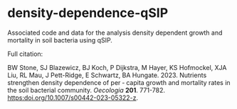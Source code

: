 # density-dependence-qSIP
Associated code and data for the analysis density dependent growth and mortality in soil bacteria using qSIP.

Full citation:

BW Stone, SJ Blazewicz, BJ Koch, P Dijkstra, M Hayer, KS Hofmockel, XJA Liu, RL Mau, J Pett-Ridge, E Schwartz, BA Hungate. 2023.
Nutrients strengthen density dependence of per ‑ capita growth and mortality rates in the soil bacterial community.
*Oecologia* **201**. 771-782. [https:doi.org/10.1007/s00442-023-05322-z](https:doi.org/10.1007/s00442-023-05322-z).
